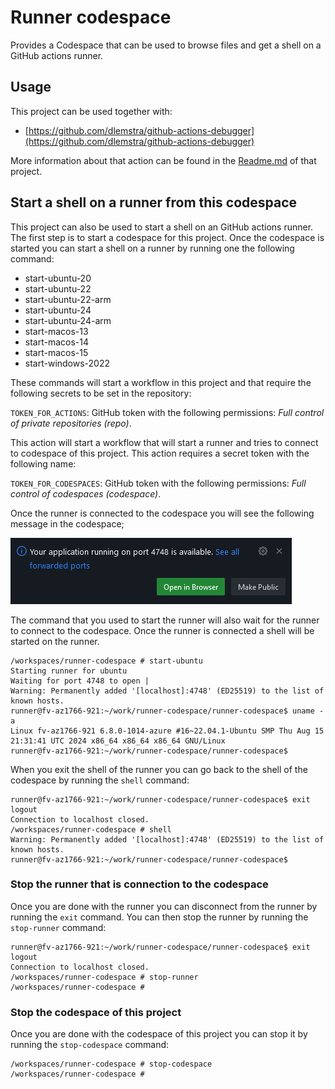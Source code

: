 # Runner codespace

Provides a Codespace that can be used to browse files and get a shell on a GitHub actions runner.

## Usage

This project can be used together with:

- [https://github.com/dlemstra/github-actions-debugger](https://github.com/dlemstra/github-actions-debugger)

More information about that action can be found in the [Readme.md](https://github.com/dlemstra/github-actions-debugger) of that project.

## Start a shell on a runner from this codespace

This project can also be used to start a shell on an GitHub actions runner. The first step is to start a codespace for this project.
Once the codespace is started you can start a shell on a runner by running one the following command:

- start-ubuntu-20
- start-ubuntu-22
- start-ubuntu-22-arm
- start-ubuntu-24
- start-ubuntu-24-arm
- start-macos-13
- start-macos-14
- start-macos-15
- start-windows-2022

These commands will start a workflow in this project and that require the following secrets to be set in the repository:

`TOKEN_FOR_ACTIONS`: GitHub token with the following permissions: _Full control of private repositories (repo)_.

This action will start a workflow that will start a runner and tries to connect to codespace of this project. This action requires a secret token with the following name:

`TOKEN_FOR_CODESPACES`: GitHub token with the following permissions: _Full control of codespaces (codespace)_.

Once the runner is connected to the codespace you will see the following message in the codespace;

![runner-connected](images/runner-connected.png)

The command that you used to start the runner will also wait for the runner to connect to the codespace. Once the runner is connected a shell will be started on the runner.

```console
/workspaces/runner-codespace # start-ubuntu
Starting runner for ubuntu
Waiting for port 4748 to open |
Warning: Permanently added '[localhost]:4748' (ED25519) to the list of known hosts.
runner@fv-az1766-921:~/work/runner-codespace/runner-codespace$ uname -a
Linux fv-az1766-921 6.8.0-1014-azure #16~22.04.1-Ubuntu SMP Thu Aug 15 21:31:41 UTC 2024 x86_64 x86_64 x86_64 GNU/Linux
runner@fv-az1766-921:~/work/runner-codespace/runner-codespace$
```

When you exit the shell of the runner you can go back to the shell of the codespace by running the `shell` command:

```console
runner@fv-az1766-921:~/work/runner-codespace/runner-codespace$ exit
logout
Connection to localhost closed.
/workspaces/runner-codespace # shell
Warning: Permanently added '[localhost]:4748' (ED25519) to the list of known hosts.
runner@fv-az1766-921:~/work/runner-codespace/runner-codespace$
```

### Stop the runner that is connection to the codespace

Once you are done with the runner you can disconnect from the runner by running the `exit` command. You can then stop the runner by running the `stop-runner` command:

```console
runner@fv-az1766-921:~/work/runner-codespace/runner-codespace$ exit
logout
Connection to localhost closed.
/workspaces/runner-codespace # stop-runner
/workspaces/runner-codespace #
```

### Stop the codespace of this project

Once you are done with the codespace of this project you can stop it by running the `stop-codespace` command:

```console
/workspaces/runner-codespace # stop-codespace
/workspaces/runner-codespace #
```
